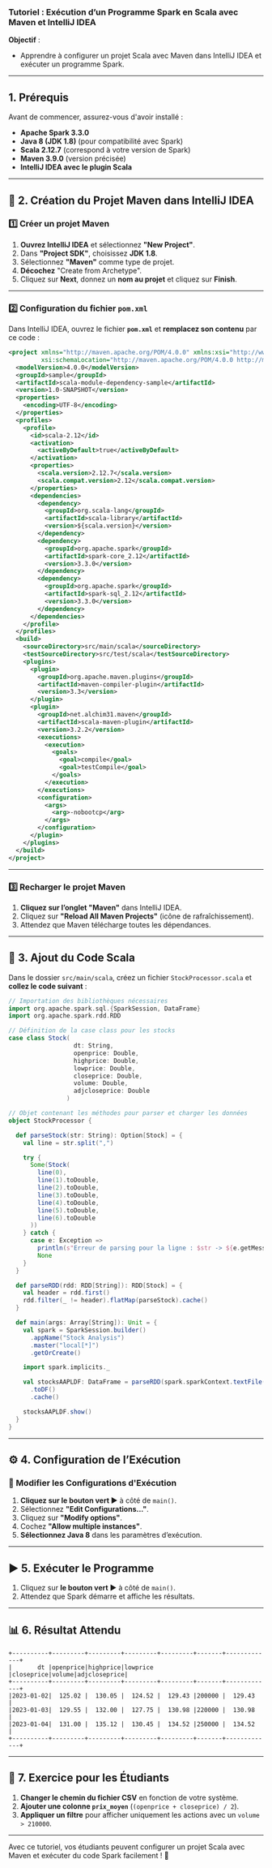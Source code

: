 ### **Tutoriel : Exécution d’un Programme Spark en Scala avec Maven et IntelliJ IDEA**

**Objectif** : 

- Apprendre à configurer un projet Scala avec Maven dans IntelliJ IDEA et exécuter un programme Spark.

---

## **1. Prérequis**
Avant de commencer, assurez-vous d'avoir installé :
- **Apache Spark 3.3.0**  
- **Java 8 (JDK 1.8)** (pour compatibilité avec Spark)  
- **Scala 2.12.7** (correspond à votre version de Spark)  
- **Maven 3.9.0** (version précisée)  
- **IntelliJ IDEA avec le plugin Scala**  

---

## **📂 2. Création du Projet Maven dans IntelliJ IDEA**
### **1️⃣ Créer un projet Maven**
1. **Ouvrez IntelliJ IDEA** et sélectionnez **"New Project"**.
2. Dans **"Project SDK"**, choisissez **JDK 1.8**.
3. Sélectionnez **"Maven"** comme type de projet.
4. **Décochez** "Create from Archetype".
5. Cliquez sur **Next**, donnez un **nom au projet** et cliquez sur **Finish**.

---

### **2️⃣ Configuration du fichier `pom.xml`**
Dans IntelliJ IDEA, ouvrez le fichier **`pom.xml`** et **remplacez son contenu** par ce code :

```xml
<project xmlns="http://maven.apache.org/POM/4.0.0" xmlns:xsi="http://www.w3.org/2001/XMLSchema-instance"
         xsi:schemaLocation="http://maven.apache.org/POM/4.0.0 http://maven.apache.org/maven-v4_0_0.xsd">
  <modelVersion>4.0.0</modelVersion>
  <groupId>sample</groupId>
  <artifactId>scala-module-dependency-sample</artifactId>
  <version>1.0-SNAPSHOT</version>
  <properties>
    <encoding>UTF-8</encoding>
  </properties>
  <profiles>
    <profile>
      <id>scala-2.12</id>
      <activation>
        <activeByDefault>true</activeByDefault>
      </activation>
      <properties>
        <scala.version>2.12.7</scala.version>
        <scala.compat.version>2.12</scala.compat.version>
      </properties>
      <dependencies>
        <dependency>
          <groupId>org.scala-lang</groupId>
          <artifactId>scala-library</artifactId>
          <version>${scala.version}</version>
        </dependency>
        <dependency>
          <groupId>org.apache.spark</groupId>
          <artifactId>spark-core_2.12</artifactId>
          <version>3.3.0</version>
        </dependency>
        <dependency>
          <groupId>org.apache.spark</groupId>
          <artifactId>spark-sql_2.12</artifactId>
          <version>3.3.0</version>
        </dependency>
      </dependencies>
    </profile>
  </profiles>
  <build>
    <sourceDirectory>src/main/scala</sourceDirectory>
    <testSourceDirectory>src/test/scala</testSourceDirectory>
    <plugins>
      <plugin>
        <groupId>org.apache.maven.plugins</groupId>
        <artifactId>maven-compiler-plugin</artifactId>
        <version>3.3</version>
      </plugin>
      <plugin>
        <groupId>net.alchim31.maven</groupId>
        <artifactId>scala-maven-plugin</artifactId>
        <version>3.2.2</version>
        <executions>
          <execution>
            <goals>
              <goal>compile</goal>
              <goal>testCompile</goal>
            </goals>
          </execution>
        </executions>
        <configuration>
          <args>
            <arg>-nobootcp</arg>
          </args>
        </configuration>
      </plugin>
    </plugins>
  </build>
</project>
```

---

### **3️⃣ Recharger le projet Maven**
1. **Cliquez sur l’onglet "Maven"** dans IntelliJ IDEA.
2. Cliquez sur **"Reload All Maven Projects"** (icône de rafraîchissement).
3. Attendez que Maven télécharge toutes les dépendances.

---

## **📜 3. Ajout du Code Scala**
Dans le dossier `src/main/scala`, créez un fichier `StockProcessor.scala` et **collez le code suivant** :

```scala
// Importation des bibliothèques nécessaires
import org.apache.spark.sql.{SparkSession, DataFrame}
import org.apache.spark.rdd.RDD

// Définition de la case class pour les stocks
case class Stock(
                  dt: String,
                  openprice: Double,
                  highprice: Double,
                  lowprice: Double,
                  closeprice: Double,
                  volume: Double,
                  adjcloseprice: Double
                )

// Objet contenant les méthodes pour parser et charger les données
object StockProcessor {

  def parseStock(str: String): Option[Stock] = {
    val line = str.split(",")

    try {
      Some(Stock(
        line(0),
        line(1).toDouble,
        line(2).toDouble,
        line(3).toDouble,
        line(4).toDouble,
        line(5).toDouble,
        line(6).toDouble
      ))
    } catch {
      case e: Exception =>
        println(s"Erreur de parsing pour la ligne : $str -> ${e.getMessage}")
        None
    }
  }

  def parseRDD(rdd: RDD[String]): RDD[Stock] = {
    val header = rdd.first()
    rdd.filter(_ != header).flatMap(parseStock).cache()
  }

  def main(args: Array[String]): Unit = {
    val spark = SparkSession.builder()
      .appName("Stock Analysis")
      .master("local[*]")
      .getOrCreate()

    import spark.implicits._

    val stocksAAPLDF: DataFrame = parseRDD(spark.sparkContext.textFile("C:/Users/rehou/Downloads/AAPL.csv"))
      .toDF()
      .cache()

    stocksAAPLDF.show()
  }
}
```

---

## **⚙ 4. Configuration de l’Exécution**
### **🔹 Modifier les Configurations d'Exécution**
1. **Cliquez sur le bouton vert ▶** à côté de `main()`.
2. Sélectionnez **"Edit Configurations..."**.
3. Cliquez sur **"Modify options"**.
4. Cochez **"Allow multiple instances"**.
5. **Sélectionnez Java 8** dans les paramètres d’exécution.

---

## **▶ 5. Exécuter le Programme**
1. Cliquez sur **le bouton vert ▶** à côté de `main()`.
2. Attendez que Spark démarre et affiche les résultats.

---

## **📊 6. Résultat Attendu**
```
+----------+---------+---------+---------+---------+-------+-------------+
|       dt |openprice|highprice|lowprice |closeprice|volume|adjcloseprice|
+----------+---------+---------+---------+---------+-------+-------------+
|2023-01-02|  125.02 |  130.05 |  124.52 |  129.43 |200000 |  129.43     |
|2023-01-03|  129.55 |  132.00 |  127.75 |  130.98 |220000 |  130.98     |
|2023-01-04|  131.00 |  135.12 |  130.45 |  134.52 |250000 |  134.52     |
+----------+---------+---------+---------+---------+-------+-------------+
```

---

## 🎯 **7. Exercice pour les Étudiants**
1. **Changer le chemin du fichier CSV** en fonction de votre système.
2. **Ajouter une colonne `prix_moyen`** (`(openprice + closeprice) / 2`).
3. **Appliquer un filtre** pour afficher uniquement les actions avec un `volume > 210000`.

---

Avec ce tutoriel, vos étudiants peuvent configurer un projet Scala avec Maven et exécuter du code Spark facilement ! 🚀
